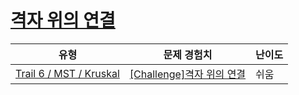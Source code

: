 # [격자 위의 연결](https://www.codetree.ai/trails/complete/curated-cards/challenge-connections-on-the-grid)

|유형|문제 경험치|난이도|
|---|---|---|
|[Trail 6 / MST / Kruskal](https://www.codetree.ai/trail-info/intermediate-high/)|[[Challenge]격자 위의 연결](https://www.codetree.ai/trails/complete/curated-cards/challenge-connections-on-the-grid/)|쉬움|

